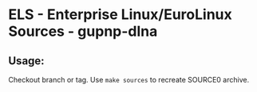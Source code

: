 # ELS - Enterprise Linux/EuroLinux Sources - gupnp-dlna
 
## Usage:
  Checkout branch or tag. Use `make sources` to recreate  SOURCE0 archive.
